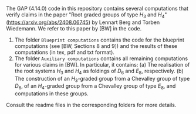 The GAP (4.14.0) code in this repository contains several computations that verify claims in the paper "Root graded groups of type $H_3$ and $H_4$" (https://arxiv.org/abs/2408.06745) by Lennart Berg and Torben Wiedemann. We refer to this paper by [BW] in the code.
1. The folder `Blueprint computations` contains the code for the blueprint computations (see [BW, Sections 8 and 9]) and the results of these computations (in tex, pdf and txt format).
2. The folder `Auxiliary computations` contains all remaining computations for various claims in [BW]. In particular, it contains:
   (a) The realisation of the root systems $H_3$ and $H_4$ as foldings of $D_6$ and $E_8$, respectively.
   (b) The construction of an $H_3$-graded group from a Chevalley group of type $D_6$, of an $H_4$-graded group from a Chevalley group of type $E_8$, and computations in these groups.
   
Consult the readme files in the corresponding folders for more details.
